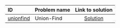 | ID | Problem name | Link to solution |
|:---|:---|:---:|
| [unionfind](https://open.kattis.com/problems/unionfind) | Union-Find | [Solution](https://github.com/versenyi98/kattis-solutions/tree/main/solutions/unionfind)|
